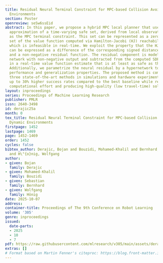 ```yaml
---
title: Residual Neural Terminal Constraint for MPC-based Collision Avoidance in Dynamic
  Environments
section: Poster
openreview: seSw6ssEid
abstract: In this paper, we propose a hybrid MPC local planner that uses a learning-based
  approximation of a time-varying safe set, derived from local observations and applied
  as the MPC terminal constraint. This set can be represented as a zero-superlevel
  set of the value function computed via Hamilton-Jacobi (HJ) reachability analysis,
  which is infeasible in real-time. We exploit the property that the HJ value function
  can be expressed as a difference of the corresponding signed distance function (SDF)
  and a non-negative residual function. The residual component is modeled as a neural
  network with non-negative output and subtracted from the computed SDF, resulting
  in a real-time value function estimate that is at least as safe as the SDF by design.
  Additionally, we parametrize the neural residual by a hypernetwork to improve real-time
  performance and generalization properties. The proposed method is compared with
  three state-of-the-art methods in simulations and hardware experiments, achieving
  up to 30% higher success rates compared to the best baseline while requiring a similar
  computational effort and producing high-quality (low travel-time) solutions.
layout: inproceedings
series: Proceedings of Machine Learning Research
publisher: PMLR
issn: 2640-3498
id: derajic25a
month: 0
tex_title: Residual Neural Terminal Constraint for MPC-based Collision Avoidance in
  Dynamic Environments
firstpage: 1452
lastpage: 1469
page: 1452-1469
order: 1452
cycles: false
bibtex_author: Derajic, Bojan and Bouzidi, Mohamed-Khalil and Bernhard, Sebastian
  and H\"{o}nig, Wolfgang
author:
- given: Bojan
  family: Derajic
- given: Mohamed-Khalil
  family: Bouzidi
- given: Sebastian
  family: Bernhard
- given: Wolfgang
  family: Hönig
date: 2025-10-07
address:
container-title: Proceedings of The 9th Conference on Robot Learning
volume: '305'
genre: inproceedings
issued:
  date-parts:
  - 2025
  - 10
  - 7
pdf: https://raw.githubusercontent.com/mlresearch/v305/main/assets/derajic25a/derajic25a.pdf
extras: []
# Format based on Martin Fenner's citeproc: https://blog.front-matter.io/posts/citeproc-yaml-for-bibliographies/
---
```

